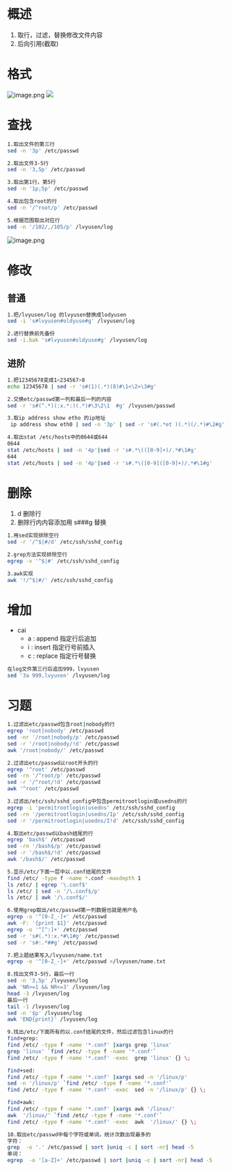 # 概述
1. 取行，过滤，替换修改文件内容
2. 后向引用(截取)
# 格式
![image.png](https://lvyusen-1316126434.cos.ap-guangzhou.myqcloud.com/images/202411030151815.png?imageSlim)
![](https://lvyusen-1316126434.cos.ap-guangzhou.myqcloud.com/images/202411030422249.png?imageSlim)
# 查找
```bash
1.取出文件的第三行
sed -n '3p' /etc/passwd

2.取出文件3-5行
sed -n '3,5p' /etc/passwd

3.取出第1行，第5行
sed -n '1p;5p' /etc/passwd

4.取出包含root的行
sed -n '/^root/p' /etc/passwd

5.根据范围取出对应行
sed -n '/102/,/105/p' /lvyusen/log
```
![image.png](https://lvyusen-1316126434.cos.ap-guangzhou.myqcloud.com/images/202411030306051.png?imageSlim)
# 修改
## 普通
```bash
1.把/lvyusen/log 的lvyusen替换成lodyusen
sed -i 's#lvyusen#oldyuse#g' /lvyusen/log

2.进行替换前先备份
sed -i.bak 's#lvyusen#oldyuse#g' /lvyusen/log
```
## 进阶
```bash
1.把12345678变成1<234567>8
echo 12345678 | sed -r 's#(1)(.*)(8)#\1<\2>\3#g'

2.交换etc/passwd第一列和最后一列的内容
sed -r 's#(^.*)(:x.*:)(.*)#\3\2\1  #g' /lvyusen/passwd

3.取ip address show etho 的ip地址
 ip address show eth0 | sed -n '3p' | sed -r 's#(.*et )(.*)(/.*)#\2#g'

4.取出stat /etc/hosts中的0644或644
0644
stat /etc/hosts | sed -n '4p'|sed -r 's#.*\(([0-9]+)/.*#\1#g'
644
stat /etc/hosts | sed -n '4p'|sed -r 's#.*\([0-9]([0-9]+)/.*#\1#g'


```
# 删除
1. d 删除行
2. 删除行内内容添加用 s###g 替换
```bash
1.用sed实现排除空行
sed -r '/^$|#/d' /etc/ssh/sshd_config

2.grep方法实现排除空行
egrep -v '^$|#' /etc/ssh/sshd_config

3.awk实现
awk '!/^$|#/' /etc/ssh/sshd_config
```
# 增加
+ cai
	+ a : append 指定行后追加
	+ i : insert 指定行号前插入
	+ c : replace 指定行号替换
```bash
在log文件第三行后追加999，lvyusen
sed '3a 999,lvyusen' /lvyusen/log
```
# 习题
```bash
1.过滤出etc/passwd包含root|nobody的行
egrep 'root|nobody' /etc/passwd
sed -nr '/root|nobody/p' /etc/passwd
sed -r '/root|nobody/!d' /etc/passwd
awk '/root|nobody/' /etc/passwd

2.过滤出etc/passwd以root开头的行
egrep '^root' /etc/passwd
sed -rn '/^root/p' /etc/passwd
sed -r '/^root/!d' /etc/passwd
awk '^root' /etc/passwd

3.过滤出/etc/ssh/sshd_config中包含permitrootlogin或usedns的行
egrep -i 'permitrootlogin|usedns' /etc/ssh/sshd_config
sed -rn '/permitrootlogin|usedns/Ip' /etc/ssh/sshd_config
sed -r '/permitrootlogin|usedns/I!d' /etc/ssh/sshd_config

4.取出etc/passwd以bash结尾的行
egrep 'bash$' /etc/passwd
sed -rn '/bash$/p' /etc/passwd
sed -r '/bash$/!d' /etc/passwd
awk '/bash$/' /etc/passwd

5.显示/etc/下面一层中以.conf结尾的文件
find /etc/ -type f -name *.conf -maxdepth 1
ls /etc/ | egrep '\.conf$'
ls /etc/ | sed -n '/\.conf$/p' 
ls /etc/ | awk '/\.conf$/'

6.使用grep取出/etc/passwd第一列数据也就是用户名
egrep -o '^[0-Z_-]+' /etc/passwd
awk -F: '{print $1}' /etc/passwd
egrep -o '^[^:]+' /etc/passwd
sed -r 's#(.*):x.*#\1#g' /etc/passwd
sed -r 's#:.*##g' /etc/passwd

7.把上题结果写入/lvyusen/name.txt
egrep -o '^[0-Z_-]+' /etc/passwd >/lvyusen/name.txt

8.找出文件3-5行，最后一行
sed -n '3,5p' /lvyusen/log
awk 'NR>=1 && NR<=3' /lvyusen/log
head -3 /lvyusen/log
最后一行
tail -1 /lvyusen/log 
sed -n '$p' /lvyusen/log
awk 'END{print}' /lvyusen/log

9.找出/etc/下面所有的以.conf结尾的文件，然后过滤包含linux的行
find+grep:
find /etc/ -type f -name '*.conf' |xargs grep 'linux'
grep 'linux' `find /etc/ -type f -name '*.conf'`
find /etc/ -type f -name '*.conf' -exec  grep 'linux' {} \;

find+sed:
find /etc/ -type f -name '*.conf' |xargs sed -n '/linux/p'
sed -n '/linux/p' `find /etc/ -type f -name '*.conf'`
find /etc/ -type f -name '*.conf' -exec  sed -n '/linux/p' {} \;

find+awk:
find /etc/ -type f -name '*.conf' |xargs awk '/linux/'
awk  '/linux/' `find /etc/ -type f -name '*.conf'`
find /etc/ -type f -name '*.conf' -exec  awk  '/linux/' {} \;

10.取出etc/passwd中每个字符或单词，统计次数出现最多的
字符：
grep  -o '.' /etc/passwd | sort |uniq -c | sort -nr| head -5
单词：
egrep  -o '[a-Z]+' /etc/passwd | sort |uniq -c | sort -nr| head -5

```